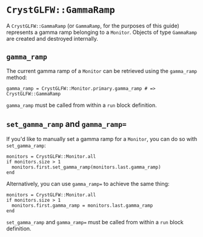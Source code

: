 # `CrystGLFW::GammaRamp`

A `CrystGLFW::GammaRamp` (or `GammaRamp`, for the purposes of this guide) represents a gamma ramp belonging to a `Monitor`. Objects of type `GammaRamp` are created and destroyed internally.

## `gamma_ramp`
The current gamma ramp of a `Monitor` can be retrieved using the `gamma_ramp` method:

```crystal
gamma_ramp = CrystGLFW::Monitor.primary.gamma_ramp # => CrystGLFW::GammaRamp
```
`gamma_ramp` must be called from within a `run` block definition.

## `set_gamma_ramp` and `gamma_ramp=`
If you'd like to manually set a gamma ramp for a `Monitor`, you can do so with `set_gamma_ramp`:

```crystal
monitors = CrystGLFW::Monitor.all
if monitors.size > 1
  monitors.first.set_gamma_ramp(monitors.last.gamma_ramp)
end
```
Alternatively, you can use `gamma_ramp=` to achieve the same thing:

```crystal
monitors = CrystGLFW::Monitor.all
if monitors.size > 1
  monitors.first.gamma_ramp = monitors.last.gamma_ramp
end
```

`set_gamma_ramp` and `gamma_ramp=` must be called from within a `run` block definition.